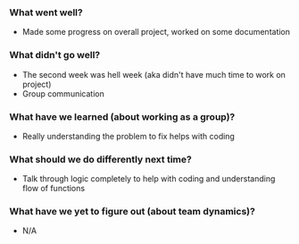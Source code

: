 ### What went well?
* Made some progress on overall project, worked on some documentation
### What didn't go well?
* The second week was hell week (aka didn't have much time to work on project)
* Group communication
### What have we learned (about working as a group)?
* Really understanding the problem to fix helps with coding 
### What should we do differently next time?
* Talk through logic completely to help with coding and understanding flow of functions
### What have we yet to figure out (about team dynamics)?
* N/A
